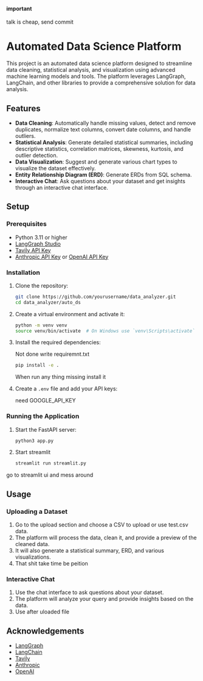 #### important
talk is cheap, send commit

# Automated Data Science Platform

This project is an automated data science platform designed to streamline data cleaning, statistical analysis, and visualization using advanced machine learning models and tools. The platform leverages LangGraph, LangChain, and other libraries to provide a comprehensive solution for data analysis.

## Features

- **Data Cleaning**: Automatically handle missing values, detect and remove duplicates, normalize text columns, convert date columns, and handle outliers.
- **Statistical Analysis**: Generate detailed statistical summaries, including descriptive statistics, correlation matrices, skewness, kurtosis, and outlier detection.
- **Data Visualization**: Suggest and generate various chart types to visualize the dataset effectively.
- **Entity Relationship Diagram (ERD)**: Generate ERDs from SQL schema.
- **Interactive Chat**: Ask questions about your dataset and get insights through an interactive chat interface.

## Setup

### Prerequisites

- Python 3.11 or higher
- [LangGraph Studio](https://github.com/langchain-ai/langgraph-studio)
- [Tavily API Key](https://tavily.com/)
- [Anthropic API Key](https://console.anthropic.com/) or [OpenAI API Key](https://platform.openai.com/signup)

### Installation

1. Clone the repository:

    ```bash
    git clone https://github.com/yourusername/data_analyzer.git
    cd data_analyzer/auto_ds
    ```

2. Create a virtual environment and activate it:

    ```bash
    python -m venv venv
    source venv/bin/activate  # On Windows use `venv\Scripts\activate`
    ```

3. Install the required dependencies:
    
    Not done write requiremnt.txt 

    ```bash
    pip install -e .
    ```
    When run any thing missing install it 
4. Create a `.env` file and add your API keys:
    
    need GOOGLE_API_KEY

### Running the Application

1. Start the FastAPI server:

    ```bash
    python3 app.py
    ```

2. Start streamlit
    
    ```bash
    streamlit run streamlit.py
    ```

go to streamlit ui and mess around
## Usage

### Uploading a Dataset

1. Go to the upload section and choose a CSV  to upload or use test.csv data.
2. The platform will process the data, clean it, and provide a preview of the cleaned data.
3. It will also generate a statistical summary, ERD, and various visualizations.
4. That shit take time be peition
### Interactive Chat

1. Use the chat interface to ask questions about your dataset.
2. The platform will analyze your query and provide insights based on the data.
3. Use after uloaded file

## Acknowledgements

- [LangGraph](https://github.com/langchain-ai/langgraph)
- [LangChain](https://github.com/langchain-ai/langchain)
- [Tavily](https://tavily.com/)
- [Anthropic](https://console.anthropic.com/)
- [OpenAI](https://platform.openai.com/)

